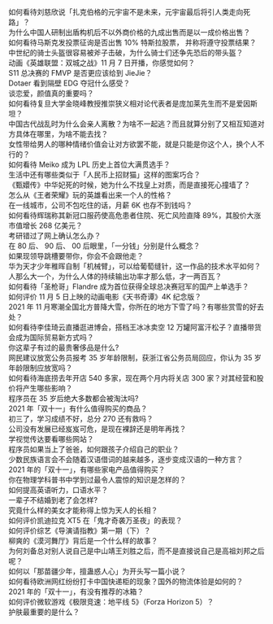 如何看待刘慈欣说「扎克伯格的元宇宙不是未来，元宇宙最后将引人类走向死路」？  
为什么中国人研制出盾构机后不以外商价格的九成出售而是以一成价格出售？  
如何看待马斯克发投票征询是否出售 10% 特斯拉股票， 并称将遵守投票结果？  
中世纪的骑士头盔很容易被斧子击破，为什么骑士们还争先恐后的带头盔？  
动画《英雄联盟：双城之战》11 月 7 日开播，你感觉如何？  
S11 总决赛的 FMVP 是否更应该给到 JieJie？  
Dotaer 看到隔壁 EDG 夺冠什么感受？  
谈恋爱，颜值真的重要吗？  
如何看待复旦大学金晓峰教授推崇狭义相对论代表者是庞加莱先生而不是爱因斯坦？  
中国古代战乱时为什么会亲人离散？为啥不一起逃？而且就算分别了又相互知道对方具体在哪里，为啥不能去找？  
女性带给男人的哪种情绪价值会让对方欲罢不能，就是只能是你这个人，换个人不行的？  
如何看待 Meiko 成为 LPL 历史上首位大满贯选手？  
生活中还有哪些类似于「人民币上招财猫」这样的图案巧合？  
《甄嬛传》中华妃死的时候，她为什么不找皇上对质，而是直接死心撞墙了？  
怎么从《王者荣耀》玩的英雄看出来一个人的性格？  
在一线城市，公司不包吃住的话，月薪 6K 也存不到钱吗？  
如何看待辉瑞称其新冠口服药使高危患者住院、死亡风险直降 89%，其股价大涨市值增长 268 亿美元？  
考研错过了网上确认怎么办？  
在 80  后、 90 后、 00 后眼里，「一分钱」分别是什么概念？  
如果现领导跳槽要带你，你会不会跟他走？  
华为天才少年稚晖自制「机械臂」，可以给葡萄缝针，这一作品的技术水平如何？  
人那么大一个，为什么人体的持续输出功率才那么低，才一两百瓦？  
如何看待「圣枪哥」Flandre 成为首位获得全球总决赛冠军的国产上单选手？  
如何评价 11 月 5 日上映的动画电影《天书奇谭》4K 纪念版？  
2021 年 11 月寒潮全国北方普降大雪，你所在的地方下雪了吗？有哪些赏雪的好去处？  
如何看待李佳琦云直播逛进博会，搭档王冰冰卖空 12 万罐阿富汗松子？直播带货会成为国际贸易新方式吗？  
你这辈子有过的最贵奢侈品是什么?  
网民建议放宽公务员报考 35 岁年龄限制，获浙江省公务员局回应，你认为 35 岁年龄限制应放宽吗？  
如何看待海底捞去年开店 540 多家，现在两个月内将关店 300 家？对其经营和股价将产生哪些影响？  
程序员在 35 岁后绝大多数都会被淘汰吗?  
2021 年「双十一」有什么值得购买的商品？  
初三了，学习成绩不好，总分 270 还有救吗？  
公司没有发展已经岌岌可危，是现在裸辞还是明年再找？  
学视觉传达要看哪些网站？  
程序员如果当上了爸爸，如何跟孩子介绍自己的职业？  
少数民族语言会不会随着汉语借词的越来越多，逐步变成汉语的一种方言？  
2021 年的「双十一」，有哪些家电产品值得购买？  
你在物理学科普书中学到过最令人震惊的知识是怎样的？  
如何提高英语听力，口语水平？  
一辈子不结婚到老了会怎样?  
究竟什么样的美女才能称得上惊为天人的长相？  
如何评价凯迪拉克 XT5 在「鬼才奇袭万圣夜」的表现？  
如何评价综艺《导演请指教》第一期（下）？  
柳爽的《漠河舞厅》背后是一个什么样的故事？  
为何刘备总对别人说自己是中山靖王刘胜之后，而不是直接说自己是高祖刘邦之后呢？  
如何以「那苗疆少年，擅蛊惑人心」为开头写一篇小说？  
如何看待欧洲网红纷纷打卡中国快递柜的现象？国外的物流体验是如何的？  
2021 年的「双十一」，有没有推荐的冰箱？  
如何评价微软游戏《极限竞速：地平线 5》（Forza Horizon 5）？  
护肤最重要的是什么？  
